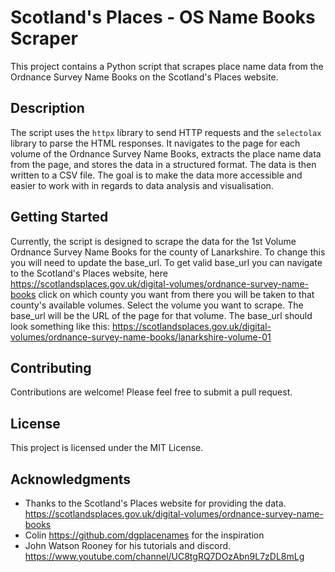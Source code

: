 # Scotland's Places - OS Name Books Scraper

This project contains a Python script that scrapes place name data from the Ordnance Survey Name Books on the Scotland's Places website.

## Description

The script uses the `httpx` library to send HTTP requests and the `selectolax` library to parse the HTML responses. 
It navigates to the page for each volume of the Ordnance Survey Name Books, extracts the place name data from the page, and stores the data in a structured format. The data is then written to a CSV file. The goal is to make the data more accessible and easier to work with in regards to data analysis and visualisation.

## Getting Started
Currently, the script is designed to scrape the data for the 1st Volume Ordnance Survey Name Books for the county of Lanarkshire. To change this you will need to update the base_url. To get valid base_url you can navigate to the Scotland's Places website, here https://scotlandsplaces.gov.uk/digital-volumes/ordnance-survey-name-books click on which county you want from there you will be taken to that county's available volumes. Select the volume you want to scrape. The base_url will be the URL of the page for that volume. The base_url should look something like this: https://scotlandsplaces.gov.uk/digital-volumes/ordnance-survey-name-books/lanarkshire-volume-01

## Contributing
Contributions are welcome! Please feel free to submit a pull request.

## License
This project is licensed under the MIT License.

## Acknowledgments
- Thanks to the Scotland's Places website for providing the data. https://scotlandsplaces.gov.uk/digital-volumes/ordnance-survey-name-books
- Colin https://github.com/dgplacenames for the inspiration
- John Watson Rooney for his tutorials and discord. https://www.youtube.com/channel/UC8tgRQ7DOzAbn9L7zDL8mLg

